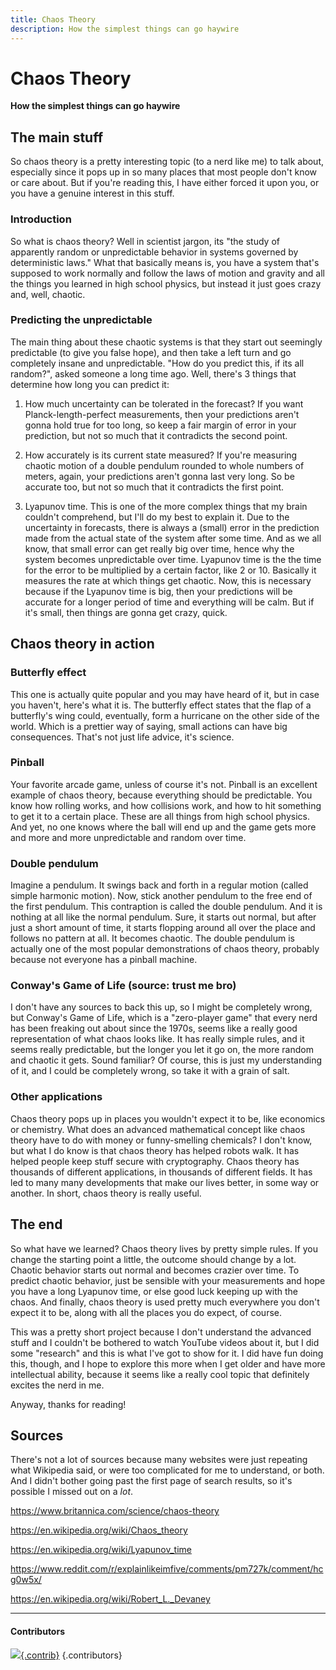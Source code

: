 ```yaml
---
title: Chaos Theory
description: How the simplest things can go haywire
---
```


# Chaos Theory

**How the simplest things can go haywire**

## The main stuff

So chaos theory is a pretty interesting topic (to a nerd like me) to talk about, especially since it pops up in so many places that most people don't know or care about. But if you're reading this, I have either forced it upon you, or you have a genuine interest in this stuff.

### Introduction

So what is chaos theory? Well in scientist jargon, its "the study of apparently random or unpredictable behavior in systems governed by deterministic laws." What that basically means is, you have a system that's supposed to work normally and follow the laws of motion and gravity and all the things you learned in high school physics, but instead it just goes crazy and, well, chaotic.

### Predicting the unpredictable

The main thing about these chaotic systems is that they start out seemingly predictable (to give you false hope), and then take a left turn and go completely insane and unpredictable. "How do you predict this, if its all random?", asked someone a long time ago. Well, there's 3 things that determine how long you can predict it:

1. How much uncertainty can be tolerated in the forecast? If you want Planck-length-perfect measurements, then your predictions aren't gonna hold true for too long, so keep a fair margin of error in your prediction, but not so much that it contradicts the second point.

2. How accurately is its current state measured? If you're measuring chaotic motion of a double pendulum rounded to whole numbers of meters, again, your predictions aren't gonna last very long. So be accurate too, but not so much that it contradicts the first point.

3. Lyapunov time. This is one of the more complex things that my brain couldn't comprehend, but I'll do my best to explain it. Due to the uncertainty in forecasts, there is always a (small) error in the prediction made from the actual state of the system after some time. And as we all know, that small error can get really big over time, hence why the system becomes unpredictable over time. Lyapunov time is the the time for the error to be multiplied by a certain factor, like 2 or 10. Basically it measures the rate at which things get chaotic. Now, this is necessary because if the Lyapunov time is big, then your predictions will be accurate for a longer period of time and everything will be calm. But if it's small, then things are gonna get crazy, quick.

## Chaos theory in action

### Butterfly effect

This one is actually quite popular and you may have heard of it, but in case you haven't, here's what it is. The butterfly effect states that the flap of a butterfly's wing could, eventually, form a hurricane on the other side of the world. Which is a prettier way of saying, small actions can have big consequences. That's not just life advice, it's science.

### Pinball

Your favorite arcade game, unless of course it's not. Pinball is an excellent example of chaos theory, because everything should be predictable. You know how rolling works, and how collisions work, and how to hit something to get it to a certain place. These are all things from high school physics. And yet, no one knows where the ball will end up and the game gets more and more and more unpredictable and random over time.

### Double pendulum

Imagine a pendulum. It swings back and forth in a regular motion (called simple harmonic motion). Now, stick another pendulum to the free end of the first pendulum. This contraption is called the double pendulum. And it is nothing at all like the normal pendulum. Sure, it starts out normal, but after just a short amount of time, it starts flopping around all over the place and follows no pattern at all. It becomes chaotic. The double pendulum is actually one of the most popular demonstrations of chaos theory, probably because not everyone has a pinball machine.

### Conway's Game of Life (source: trust me bro)

I don't have any sources to back this up, so I might be completely wrong, but Conway's Game of Life, which is a "zero-player game" that every nerd has been freaking out about since the 1970s, seems like a really good representation of what chaos looks like. It has really simple rules, and it seems really predictable, but the longer you let it go on, the more random and chaotic it gets. Sound familiar? Of course, this is just my understanding of it, and I could be completely wrong, so take it with a grain of salt.

### Other applications

Chaos theory pops up in places you wouldn't expect it to be, like economics or chemistry. What does an advanced mathematical concept like chaos theory have to do with money or funny-smelling chemicals? I don't know, but what I do know is that chaos theory has helped robots walk. It has helped people keep stuff secure with cryptography. Chaos theory has thousands of different applications, in thousands of different fields. It has led to many many developments that make our lives better, in some way or another. In short, chaos theory is really useful.

## The end

So what have we learned? Chaos theory lives by pretty simple rules. If you change the starting point a little, the outcome should change by a lot. Chaotic behavior starts out normal and becomes crazier over time. To predict chaotic behavior, just be sensible with your measurements and hope you have a long Lyapunov time, or else good luck keeping up with the chaos. And finally, chaos theory is used pretty much everywhere you don't expect it to be, along with all the places you do expect, of course.

This was a pretty short project because I don't understand the advanced stuff and I couldn't be bothered to watch YouTube videos about it, but I did some "research" and this is what I've got to show for it. I did have fun doing this, though, and I hope to explore this more when I get older and have more intellectual ability, because it seems like a really cool topic that definitely excites the nerd in me.

Anyway, thanks for reading!

## Sources

There's not a lot of sources because many websites were just repeating what Wikipedia said, or were too complicated for me to understand, or both. And I didn't bother going past the first page of search results, so it's possible I missed out on a *lot*.

https://www.britannica.com/science/chaos-theory

https://en.wikipedia.org/wiki/Chaos_theory

https://en.wikipedia.org/wiki/Lyapunov_time

https://www.reddit.com/r/explainlikeimfive/comments/pm727k/comment/hcg0w5x/

https://en.wikipedia.org/wiki/Robert_L._Devaney

---

#### Contributors
[![](https://github.com/noClaps.png?size=32){.contrib}](https://github.com/noClaps)
{.contributors}